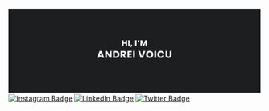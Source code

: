 [![andreiv03's GitHub Banner](./assets/thumbnail.jpg)](https://www.linkedin.com/in/andreiv03/)
[![Instagram Badge](https://img.shields.io/badge/Instagram-E4405F?style=for-the-badge&logo=instagram&logoColor=white)](https://www.linkedin.com/in/andreiv03/)
[![LinkedIn Badge](https://img.shields.io/badge/LinkedIn-0077B5?style=for-the-badge&logo=linkedin&logoColor=white)](https://www.linkedin.com/in/andreiv03/)
[![Twitter Badge](https://img.shields.io/badge/Twitter-1DA1F2?style=for-the-badge&logo=twitter&logoColor=white)](https://twitter.com/andreiv03)
